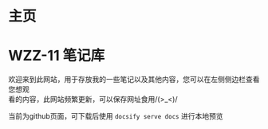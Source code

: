 # 主页
# WZZ-11 笔记库
欢迎来到此网站，用于存放我的一些笔记以及其他内容，您可以在左侧侧边栏查看您想观  
看的内容，此网站频繁更新，可以保存网址食用/(>_<)/

当前为github页面，可下载后使用
`docsify serve docs`
进行本地预览
